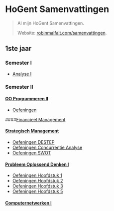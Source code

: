 # HoGent Samenvattingen

> Al mijn HoGent Samenvattingen.
>
> Website: [robinmalfait.com/samenvattingen](http://robinmalfait.com/samenvattingen).

## 1ste jaar

### Semester I

* [Analyse I](1ste-jaar/semester-I/Analyse-I.md)

### Semester II

#### [OO Programmeren II](1ste-jaar/semester-II/OO-Progammeren-II.md)

* [Oefeningen](1ste-jaar/semester-II/Oefeningen-OO-Programmeren-II/index.md)

####[Financieel Management](1ste-jaar/semester-II/Financieel-Management.md)

#### [Strategisch Management](1ste-jaar/semester-II/Strategisch-Management.md)

* [Oefeningen DESTEP](1ste-jaar/semester-II/Oefeningen-Strategisch-Management/Oefeningen-DESTEP.md)
* [Oefeningen Concurrentie Analyse](1ste-jaar/semester-II/Oefeningen-Strategisch-Management/Oefeningen-Concurrentie-Analyse.md)
* [Oefeningen SWOT](1ste-jaar/semester-II/Oefeningen-Strategisch-Management/Oefeningen-SWOT.md)

#### [Probleem Oplossend Denken I](1ste-jaar/semester-II/Probleem-Oplossend-Denken-I.md)

* [Oefeningen Hoofdstuk 1](1ste-jaar/semester-II/Oefeningen-Probleem-Oplossend-Denken-I/1.4.oefeningen.md)
* [Oefeningen Hoofdstuk 2](1ste-jaar/semester-II/Oefeningen-Probleem-Oplossend-Denken-I/2.3.oefeningen.md)
* [Oefeningen Hoofdstuk 3](1ste-jaar/semester-II/Oefeningen-Probleem-Oplossend-Denken-I/3.4.oefeningen.md)
* [Oefeningen Hoofdstuk 5](1ste-jaar/semester-II/Oefeningen-Probleem-Oplossend-Denken-I/5.6.oefeningen.md)

#### [Computernetwerken I](1ste-jaar/semester-II/Computernetwerken-I.md)
